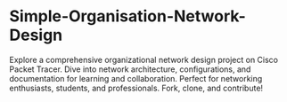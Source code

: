 # Simple-Organisation-Network-Design
Explore a comprehensive organizational network design project on Cisco Packet Tracer. Dive into network architecture, configurations, and documentation for learning and collaboration. Perfect for networking enthusiasts, students, and professionals. Fork, clone, and contribute!
